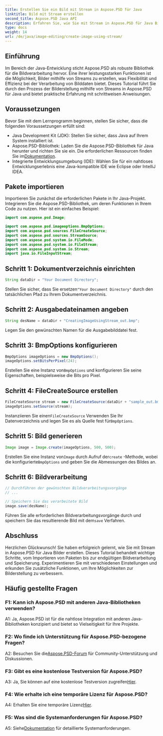 ```yaml
---
title: Erstellen Sie ein Bild mit Stream in Aspose.PSD für Java
linktitle: Bild mit Stream erstellen
second_title: Aspose.PSD Java API
description: Erfahren Sie, wie Sie mit Stream in Aspose.PSD für Java Bilder erstellen. Folgen Sie dieser Schritt-für-Schritt-Anleitung für eine effiziente Bildverarbeitung.
type: docs
weight: 14
url: /de/java/image-editing/create-image-using-stream/
---
```

## Einführung

Im Bereich der Java-Entwicklung sticht Aspose.PSD als robuste Bibliothek für die Bildverarbeitung hervor. Eine ihrer leistungsstarken Funktionen ist die Möglichkeit, Bilder mithilfe von Streams zu erstellen, was Flexibilität und Effizienz bei der Verarbeitung von Bilddaten bietet. Dieses Tutorial führt Sie durch den Prozess der Bilderstellung mithilfe von Streams in Aspose.PSD für Java und bietet praktische Erfahrung mit schrittweisen Anweisungen.

## Voraussetzungen

Bevor Sie mit dem Lernprogramm beginnen, stellen Sie sicher, dass die folgenden Voraussetzungen erfüllt sind:

- Java Development Kit (JDK): Stellen Sie sicher, dass Java auf Ihrem System installiert ist.
-  Aspose.PSD-Bibliothek: Laden Sie die Aspose.PSD-Bibliothek für Java herunter und richten Sie sie ein. Die erforderlichen Ressourcen finden Sie im[Dokumentation](https://reference.aspose.com/psd/java/).
- Integrierte Entwicklungsumgebung (IDE): Wählen Sie für ein nahtloses Entwicklungserlebnis eine Java-kompatible IDE wie Eclipse oder IntelliJ IDEA.

## Pakete importieren

Importieren Sie zunächst die erforderlichen Pakete in Ihr Java-Projekt. Integrieren Sie die Aspose.PSD-Bibliothek, um deren Funktionen in Ihrem Code zu nutzen. Hier ist ein einfaches Beispiel:

```java
import com.aspose.psd.Image;

import com.aspose.psd.imageoptions.BmpOptions;
import com.aspose.psd.sources.FileCreateSource;
import com.aspose.psd.sources.StreamSource;
import com.aspose.psd.system.io.FileMode;
import com.aspose.psd.system.io.FileStream;
import com.aspose.psd.system.io.Stream;
import java.io.FileInputStream;
```

## Schritt 1: Dokumentverzeichnis einrichten

```java
String dataDir = "Your Document Directory";
```

 Stellen Sie sicher, dass Sie ersetzen`"Your Document Directory"` durch den tatsächlichen Pfad zu Ihrem Dokumentverzeichnis.

## Schritt 2: Ausgabedateinamen angeben

```java
String desName = dataDir + "CreatingImageUsingStream_out.bmp";
```

Legen Sie den gewünschten Namen für die Ausgabebilddatei fest.

## Schritt 3: BmpOptions konfigurieren

```java
BmpOptions imageOptions = new BmpOptions();
imageOptions.setBitsPerPixel(24);
```

 Erstellen Sie eine Instanz von`BmpOptions` und konfigurieren Sie seine Eigenschaften, beispielsweise die Bits pro Pixel.

## Schritt 4: FileCreateSource erstellen

```java
FileCreateSource stream = new FileCreateSource(dataDir + "sample_out.bmp");
imageOptions.setSource(stream);
```

 Instanziieren Sie einen`FileCreateSource` Verwenden Sie Ihr Datenverzeichnis und legen Sie es als Quelle fest für`BmpOptions`.

## Schritt 5: Bild generieren

```java
Image image = Image.create(imageOptions, 500, 500);
```

 Erstellen Sie eine Instanz von`Image` durch Aufruf der`create` -Methode, wobei die konfigurierte`BmpOptions` und geben Sie die Abmessungen des Bildes an.

## Schritt 6: Bildverarbeitung

```java
// Durchführen der gewünschten Bildverarbeitungsvorgänge
// ...

// Speichern Sie das verarbeitete Bild
image.save(desName);
```

 Führen Sie alle erforderlichen Bildverarbeitungsvorgänge durch und speichern Sie das resultierende Bild mit dem`save` Verfahren.

## Abschluss

Herzlichen Glückwunsch! Sie haben erfolgreich gelernt, wie Sie mit Stream in Aspose.PSD für Java Bilder erstellen. Dieses Tutorial behandelt wichtige Schritte, vom Importieren von Paketen bis zur endgültigen Bildverarbeitung und Speicherung. Experimentieren Sie mit verschiedenen Einstellungen und erkunden Sie zusätzliche Funktionen, um Ihre Möglichkeiten zur Bilderstellung zu verbessern.

## Häufig gestellte Fragen

### F1: Kann ich Aspose.PSD mit anderen Java-Bibliotheken verwenden?

A1: Ja, Aspose.PSD ist für die nahtlose Integration mit anderen Java-Bibliotheken konzipiert und bietet so Vielseitigkeit für Ihre Projekte.

### F2: Wo finde ich Unterstützung für Aspose.PSD-bezogene Fragen?

 A2: Besuchen Sie die[Aspose.PSD-Forum](https://forum.aspose.com/c/psd/34) für Community-Unterstützung und Diskussionen.

### F3: Gibt es eine kostenlose Testversion für Aspose.PSD?

 A3: Ja, Sie können auf eine kostenlose Testversion zugreifen[Hier](https://releases.aspose.com/).

### F4: Wie erhalte ich eine temporäre Lizenz für Aspose.PSD?

 A4: Erhalten Sie eine temporäre Lizenz[Hier](https://purchase.aspose.com/temporary-license/).

### F5: Was sind die Systemanforderungen für Aspose.PSD?

 A5: Siehe[Dokumentation](https://reference.aspose.com/psd/java/) für detaillierte Systemanforderungen.